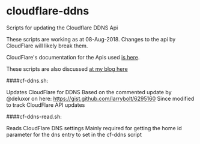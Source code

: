 # cloudflare-ddns
Scripts for updating the Cloudflare DDNS Api

These scripts are working as at 08-Aug-2018. Changes to the api by CloudFlare will likely break them.

CloudFlare's documentation for the Apis used [is here](https://api.cloudflare.com).

These scripts are also discussed [at my blog here](http://www.jonegerton.com/raspberrypi/cloudflare-ddns-updates-aug-2018-edition/)

####cf-ddns.sh:

Updates CloudFlare for DDNS
Based on the commented update by @deluxor on here: https://gist.github.com/larrybolt/6295160
Since modified to track CloudFlare API updates

####cf-ddns-read.sh:

Reads CloudFlare DNS settings
Mainly required for getting the home id parameter for the dns entry to set in the cf-ddns script
